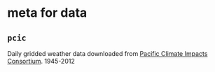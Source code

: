 # meta for data



## `pcic` 

Daily gridded weather data downloaded from [Pacific Climate Impacts Consortium](https://www.pacificclimate.org/data/daily-gridded-meteorological-datasets). 1945-2012




